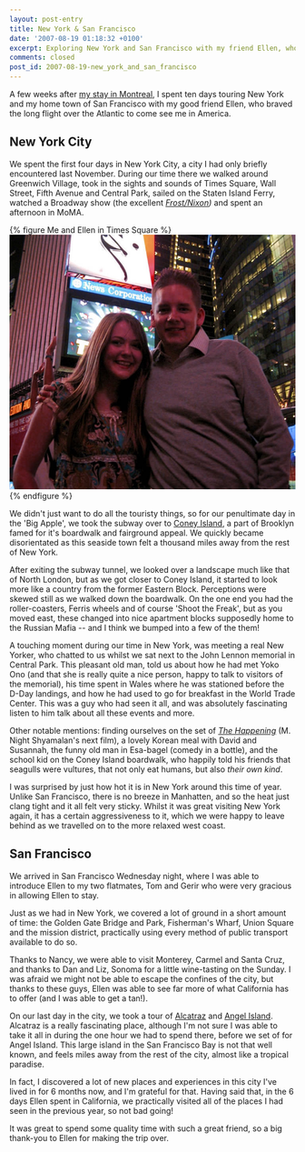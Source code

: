 ```yaml
---
layout: post-entry
title: New York & San Francisco
date: '2007-08-19 01:18:32 +0100'
excerpt: Exploring New York and San Francisco with my friend Ellen, who braved the long flight over the Atlantic to come and visit me in America.
comments: closed
post_id: 2007-08-19-new_york_and_san_francisco
---
```

A few weeks after [my stay in Montreal][1], I spent ten days touring New York and my home town of San Francisco with my good friend Ellen, who braved the long flight over the Atlantic to come see me in America.

## New York City
We spent the first four days in New York City, a city I had only briefly encountered last November. During our time there we walked around Greenwich Village, took in the sights and sounds of Times Square, Wall Street, Fifth Avenue and Central Park, sailed on the Staten Island Ferry, watched a Broadway show (the excellent <cite>[Frost/Nixon][2])</cite> and spent an afternoon in MoMA.

{% figure Me and Ellen in Times Square %}
![](/assets/images/2007/08/timessquare.jpg)
{% endfigure %}

We didn't just want to do all the touristy things, so for our penultimate day in the 'Big Apple', we took the subway over to [Coney Island][3], a part of Brooklyn famed for it's boardwalk and fairground appeal. We quickly became disorientated as this seaside town felt a thousand miles away from the rest of New York.

After exiting the subway tunnel, we looked over a landscape much like that of North London, but as we got closer to Coney Island, it started to look more like a country from the former Eastern Block. Perceptions were skewed still as we walked down the boardwalk. On the one end you had the roller-coasters, Ferris wheels and of course 'Shoot the Freak', but as you moved east, these changed into nice apartment blocks supposedly home to the Russian Mafia -- and I think we bumped into a few of the them!

A touching moment during our time in New York, was meeting a real New Yorker, who chatted to us whilst we sat next to the John Lennon memorial in Central Park. This pleasant old man, told us about how he had met Yoko Ono (and that she is really quite a nice person, happy to talk to visitors of the memorial), his time spent in Wales where he was stationed before the D-Day landings, and how he had used to go for breakfast in the World Trade Center. This was a guy who had seen it all, and was absolutely fascinating listen to him talk about all these events and more.

Other notable mentions: finding ourselves on the set of <cite>[The Happening][4]</cite> (M. Night Shyamalan's next film), a lovely Korean meal with David and Susannah, the funny old man in Esa-bagel (comedy in a bottle), and the school kid on the Coney Island boardwalk, who happily told his friends that seagulls were vultures, that not only eat humans, but also *their own kind*.

I was surprised by just how hot it is in New York around this time of year. Unlike San Francisco, there is no breeze in Manhatten, and so the heat just clang tight and it all felt very sticky. Whilst it was great visiting New York again, it has a certain aggressiveness to it, which we were happy to leave behind as we travelled on to the more relaxed west coast.

## San Francisco
We arrived in San Francisco Wednesday night, where I was able to introduce Ellen to my two flatmates, Tom and Gerir who were very gracious in allowing Ellen to stay.

Just as we had in New York, we covered a lot of ground in a short amount of time: the Golden Gate Bridge and Park, Fisherman's Wharf, Union Square and the mission district, practically using every method of public transport available to do so.

Thanks to Nancy, we were able to visit Monterey, Carmel and Santa Cruz, and thanks to Dan and Liz, Sonoma for a little wine-tasting on the Sunday. I was afraid we might not be able to escape the confines of the city, but thanks to these guys, Ellen was able to see far more of what California has to offer (and I was able to get a tan!).

On our last day in the city, we took a tour of [Alcatraz][5] and [Angel Island][6]. Alcatraz is a really fascinating place, although I'm not sure I was able to take it all in during the one hour we had to spend there, before we set of for Angel Island. This large island in the San Francisco Bay is not that well known, and feels miles away from the rest of the city, almost like a tropical paradise.

In fact, I discovered a lot of new places and experiences in this city I've lived in for 6 months now, and I'm grateful for that. Having said that, in the 6 days Ellen spent in California, we practically visited all of the places I had seen in the previous year, so not bad going!

It was great to spend some quality time with such a great friend, so a big thank-you to Ellen for making the trip over.

[1]: /2007/07/montreal/
[2]: http://www.frostnixononbroadway.com/
[3]: http://en.wikipedia.org/wiki/Coney_Island
[4]: http://www.imdb.com/title/tt0949731/
[5]: http://en.wikipedia.org/wiki/Alcatraz
[6]: http://en.wikipedia.org/wiki/Angel_Island%2C_California